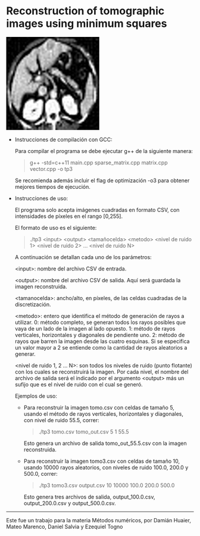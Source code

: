 ﻿# Reconstruction of tomographic images using minimum squares

![Tomographic reconstruction result](aux/big-image-md.png)

- Instrucciones de compilación con GCC:

  Para compilar el programa se debe ejecutar g++ de la siguiente manera:

  > g++ -std=c++11 main.cpp sparse_matrix.cpp matrix.cpp vector.cpp -o tp3

  Se recomienda además incluir el flag de optimización -o3 para obtener mejores tiempos de ejecución.

- Instrucciones de uso:

  El programa solo acepta imágenes cuadradas en formato CSV, con intensidades de píxeles en el rango [0,255].

  El formato de uso es el siguiente:

  > ./tp3 \<input> \<output> \<tamañocelda> \<metodo> \<nivel de ruido 1> \<nivel de ruido 2> ... \<nivel de ruido N>

  A continuación se detallan cada uno de los parámetros:

   \<input>: nombre del archivo CSV de entrada.

   \<output>: nombre del archivo CSV de salida. Aquí será guardada la imagen reconstruida.

   \<tamanocelda>: ancho/alto, en píxeles, de las celdas cuadradas de la discretización.

   \<metodo>: entero que identifica el método de generación de rayos a utilizar.
      0: método completo, se generan todos los rayos posibles que vaya de un lado de la imagen al lado opuesto.
      1: método de rayos verticales, horizontales y diagonales de pendiente uno.
      2: método de rayos que barren la imagen desde las cuatro esquinas.
      Si se especifica un valor mayor a 2 se entiende como la cantidad de rayos aleatorios a generar.

   \<nivel de ruido 1, 2 ... N>: son todos los niveles de ruido (punto flotante) con los cuales se reconstruirá la imagen. Por cada nivel, el nombre
  del archivo de salida será el indicado por el argumento \<output> más un sufijo que es el nivel de ruido con el cual se generó.

  Ejemplos de uso:

  - Para reconstruir la imagen tomo.csv con celdas de tamaño 5, usando el método de rayos verticales, horizontales y diagonales, con nivel de
    ruido 55.5, correr:

    > ./tp3 tomo.csv tomo_out.csv 5 1 55.5

    Esto genera un archivo de salida tomo_out_55.5.csv con la imagen reconstruida.

  - Para reconstruir la imagen tomo3.csv con celdas de tamaño 10, usando 10000 rayos aleatorios, con niveles de ruido 100.0, 200.0 y 500.0, correr:

    > ./tp3 tomo3.csv output.csv 10 10000 100.0 200.0 500.0

    Esto genera tres archivos de salida, output_100.0.csv, output_200.0.csv y output_500.0.csv.

_______________________________________________________________________

Este fue un trabajo para la materia Métodos numéricos, por Damián Huaier, Mateo Marenco, Daniel Salvia y Ezequiel Togno
